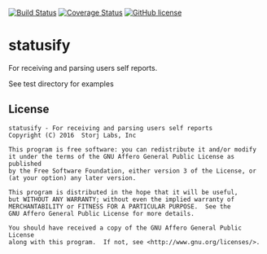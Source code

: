 [![Build Status](https://img.shields.io/travis/Storj/statusify.svg?branch=master&style=flat-square)](https://travis-ci.org/Storj/statusify)
[![Coverage Status](https://img.shields.io/coveralls/Storj/statusify.svg?style=flat-square)](https://coveralls.io/r/Storj/statusify)
[![GitHub license](https://img.shields.io/badge/license-AGPLv3-blue.svg?style=flat-square)](https://raw.githubusercontent.com/Storj/statusify/master/LICENSE)

# statusify
For receiving and parsing users self reports.

See test directory for examples

License
-------

```
statusify - For receiving and parsing users self reports
Copyright (C) 2016  Storj Labs, Inc

This program is free software: you can redistribute it and/or modify
it under the terms of the GNU Affero General Public License as published
by the Free Software Foundation, either version 3 of the License, or
(at your option) any later version.

This program is distributed in the hope that it will be useful,
but WITHOUT ANY WARRANTY; without even the implied warranty of
MERCHANTABILITY or FITNESS FOR A PARTICULAR PURPOSE.  See the
GNU Affero General Public License for more details.

You should have received a copy of the GNU Affero General Public License
along with this program.  If not, see <http://www.gnu.org/licenses/>.
